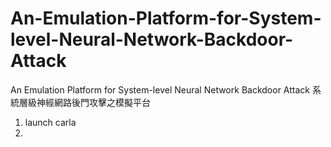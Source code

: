 # An-Emulation-Platform-for-System-level-Neural-Network-Backdoor-Attack
An Emulation Platform for System-level Neural Network Backdoor Attack
系統層級神經網路後門攻擊之模擬平台


1. launch carla
2. 
